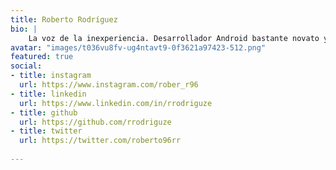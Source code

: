```yaml
---
title: Roberto Rodríguez
bio: |
    La voz de la inexperiencia. Desarrollador Android bastante novato y con muchas cosas por aprender. Poco a poco espero ir descubriendo todos los secretos de este framework y contando mis avances 🤓
avatar: "images/t036vu8fv-ug4ntavt9-0f3621a97423-512.png"
featured: true
social:
- title: instagram
  url: https://www.instagram.com/rober_r96
- title: linkedin
  url: https://www.linkedin.com/in/rrodriguze
- title: github
  url: https://github.com/rrodriguze
- title: twitter
  url: https://twitter.com/roberto96rr
  
---
```

